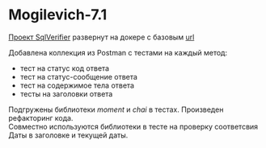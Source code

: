 # Mogilevich-7.1

[Проект SqlVerifier](https://github.com/IT-switcher/verifier) развернут на докере с базовым [url](http://localhost:8080)

Добавлена коллекция из Postman с тестами на каждый метод:  
- тест на статус код ответа
- тест на статус-сообщение ответа
- тест на содержимое тела ответа
- тесты на заголовки ответа

Подгружены библиотеки *moment* и *chai* в тестах. Произведен рефакторинг кода.  
Совместно используются библиотеки в тесте на проверку соответсвия Даты в заголовке и текущей даты. 

